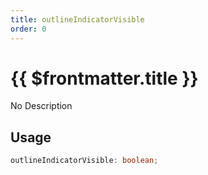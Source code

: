 ```yaml
---
title: outlineIndicatorVisible
order: 0
---
```


# {{ $frontmatter.title }}

No Description

## Usage

```ts
outlineIndicatorVisible: boolean;
```
